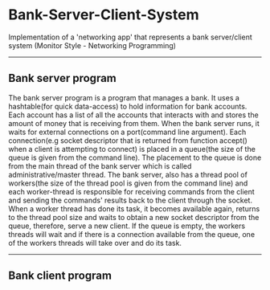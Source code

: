 # Bank-Server-Client-System
Implementation of a 'networking app' that represents a bank server/client system (Monitor Style - Networking Programming)

-------------------
Bank server program
-------------------
The bank server program is a program that manages a bank. It uses a hashtable(for quick data-access) to hold information for bank accounts. Each account has a list of all the accounts that interacts with and stores the amount of money that is receiving from them. When the bank server runs, it waits for external connections on a port(command line argument). Each connection(e.g socket descriptor that is returned from function accept() when a client is attempting to connect) is placed in a queue(the size of the queue is given from the command line). The placement to the queue is done from the main thread of the bank server which is called administrative/master thread. The bank server, also has a thread pool of workers(the size of the thread pool is given from the command line) and each worker-thread is responsible for receiving commands from the client and sending the commands' results back to the client through the socket. When a worker thread has done its task, it becomes available again, returns to the thread pool size and waits to obtain a new socket descriptor from the queue, therefore, serve a new client. If the queue is empty, the workers threads will wait and if there is a connection available from the queue, one of the workers threads will take over and do its task.

-------------------
Bank client program
-------------------
